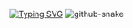 <!-- markdownlint-disable MD033 MD041 -->

[![Typing SVG](https://readme-typing-svg.herokuapp.com?font=Fira+Code&size=30&pause=1000&center=true&width=435&lines=Hello%2C+I'm+Trong+An+!;A+passionate+AI+engineer)](https://git.io/typing-svg)
<picture>
  <source media="(prefers-color-scheme: dark)" srcset="https://raw.githubusercontent.com/tobiasmeyhoefer/tobiasmeyhoefer/output/github-snake-dark.svg" />
  <source media="(prefers-color-scheme: light)" srcset="https://raw.githubusercontent.com/tobiasmeyhoefer/tobiasmeyhoefer/output/github-snake.svg" />
  <img alt="github-snake" src="https://raw.githubusercontent.com/tobiasmeyhoefer/tobiasmeyhoefer/output/github-snake.svg" />
</picture>
